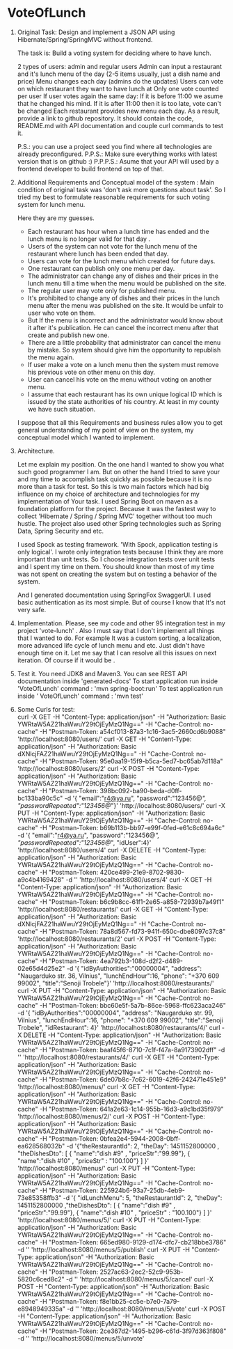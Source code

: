 # VoteOfLunch
1)  Original Task:
	Design and implement a JSON API using Hibernate/Spring/SpringMVC without frontend.

	The task is:
	Build a voting system for deciding where to have lunch.

	2 types of users: admin and regular users
	Admin can input a restaurant and it's lunch menu of the day (2-5 items usually, just a dish name and price)
	Menu changes each day (admins do the updates)
	Users can vote on which restaurant they want to have lunch at
	Only one vote counted per user
	If user votes again the same day:
	If it is before 11:00 we asume that he changed his mind.
	If it is after 11:00 then it is too late, vote can't be changed
	Each restaurant provides new menu each day.
	As a result, provide a link to github repository. It should contain the code, README.md 
	with API documentation and couple curl commands to test it.

	P.S.: you can use a project seed you find where all technologies are already preconfigured.
	P.P.S.: Make sure everything works with latest version that is on github :)
	P.P.P.S.: Asume that your API will used by a frontend developer to build frontend on top of that.

2)  Additional Requirements and Conceptual model of the system :
	Main condition of original task was 'don't ask more questions about task'. 
	So I tried my best to formulate reasonable requirements for such voting system for lunch menu.

	Here they are my guesses.
	- Each restaurant has hour when a lunch time has ended  and the lunch menu is no longer valid for that day .
	- Users of the system can not vote for the lunch menu of the restaurant where lunch has been ended that day.
	- Users can vote for the lunch menu which created for  future days.
	- One restaurant can publish only one menu per day.
	- The administrator can change any of dishes and their prices in the lunch menu till a time 
		when the menu would be published on the site.
	- The regular user may  vote only for published menu.
	- It's prohibited to change any of dishes and their prices in the lunch menu after the menu was published on the site. 
	  It would be unfair to user who vote on them.
	- But If the menu is incorrect and the administrator would know about it after it's publication. 
	  He can cancel the incorrect menu after that create and publish new one.
	- There are a little probability that administrator can cancel the menu by mistake. 
	  So system should give him the opportunity to republish the menu again.
	- If user make a vote on a lunch menu then the system must remove his previous vote on other menu on this day. 
	- User can cancel his vote on the menu without voting on another menu.
	- I assume that each restaurant has its own unique logical ID which is issued by the state authorities of his country.
	  At least in my county we have such situation.
	  
	I suppose that all this Requirements and business rules allow you to get general understanding 
	 of my point of view on the system, my conceptual model  which I wanted to implement.

3)  Architecture. 

	Let me explain my position.  On the one hand I wanted to show you what such good programmer I am.
	But on other the hand I tried to save your and my time to accomplish task quickly as possible 
	because it is no more than a task for test.
	So this is two main factors which had big influence on my choice of architecture 
	and technologies for my implementation of Your task.
	I used Spring Boot on maven as a foundation platform for the project.
	Because it was the fastest way to collect 'Hibernate / Spring / Spring MVC' together without too much hustle. 
	The project also used other Spring technologies such as Spring Data, Spring Security and etc.

	I used Spock as testing framework. 'With Spock, application testing is only logical'. 
	I wrote only integration tests because I think they are more important than unit tests. 
	So I choose integration tests over unit tests and I spent my time on them. 
	You should know than most of my time was not spent on creating the system but on testing a behavior of the system.

	And I generated documentation using SpringFox SwaggerUI.
	I used basic authentication as its most simple. But of course I know that It's not very safe.

4) Implementation.
	Please, see my code and other 95 integration test in my project 'vote-lunch' .
	Also I must say that I don't implement all things that I wanted to do. 
	For example It was a custom sorting, a localization, more advanced life cycle of lunch menu and etc. 
	Just didn't have enough time on it. 
	Let me say that I can resolve all this issues on next iteration. Of course if it would be .

5) Test it.
	You need JDK8 and Maven3.
	You can see REST API documentation inside 'generated-docs'
	To start application run inside 'VoteOfLunch' command : 'mvn spring-boot:run' 
	To test application run inside ' VoteOfLunch' command : 'mvn test'

6) Some Curls for test:  
	curl -X GET -H "Content-Type: application/json" -H "Authorization: Basic YWRtaW5AZ21haWwuY29tOjEyMzQ1Ng==" -H "Cache-Control: no-cache" -H "Postman-Token: a54cf013-87a3-1c16-3ac5-2660cd6b9088" 'http://localhost:8080/users/' 
	curl -X GET -H "Content-Type: application/json" -H "Authorization: Basic dXNlcjFAZ21haWwuY29tOjEyMzQ1Ng==" -H "Cache-Control: no-cache" -H "Postman-Token: 95e0aa19-15f9-b5ca-5ed7-bc65ab7d118a" 'http://localhost:8080/users/2'
	curl -X POST -H "Content-Type: application/json" -H "Authorization: Basic YWRtaW5AZ21haWwuY29tOjEyMzQ1Ng==" -H "Cache-Control: no-cache" -H "Postman-Token: 398bc092-ba90-beda-d0ff-bc133ba90c5c" -d '{ "email":"r4@ya.ru", "password":"123456@_", "passwordRepeated":"123456@_"}' 'http://localhost:8080/users/'
	curl -X PUT -H "Content-Type: application/json" -H "Authorization: Basic YWRtaW5AZ21haWwuY29tOjEyMzQ1Ng==" -H "Cache-Control: no-cache" -H "Postman-Token: b69b113b-bb97-e99f-0fed-e61c8c694a6c" -d '{ "email":"r4@ya.ru", "password":"123456@_", "passwordRepeated":"123456@_", "idUser":4}' 'http://localhost:8080/users/4'
	curl -X DELETE -H "Content-Type: application/json" -H "Authorization: Basic YWRtaW5AZ21haWwuY29tOjEyMzQ1Ng==" -H "Cache-Control: no-cache" -H "Postman-Token: 420ce499-21e9-8702-9830-a9c4b4169428" -d '' 'http://localhost:8080/users/4'
	curl -X GET -H "Content-Type: application/json" -H "Authorization: Basic YWRtaW5AZ21haWwuY29tOjEyMzQ1Ng==" -H "Cache-Control: no-cache" -H "Postman-Token: b6c9b8cc-61f1-2e65-a858-72939b7a49f1" 'http://localhost:8080/restaurants/'
	curl -X GET -H "Content-Type: application/json" -H "Authorization: Basic dXNlcjFAZ21haWwuY29tOjEyMzQ1Ng==" -H "Cache-Control: no-cache" -H "Postman-Token: 78a8d567-fd73-941f-650c-dbe8097c37c8" 'http://localhost:8080/restaurants/2'
	curl -X POST -H "Content-Type: application/json" -H "Authorization: Basic YWRtaW5AZ21haWwuY29tOjEyMzQ1Ng==" -H "Cache-Control: no-cache" -H "Postman-Token: 4ea792b3-108d-d2f2-d489-02e65d4d25e2" -d '{ "idByAuthorities":"00000004", "address": "Naugarduko str. 36, Vilnius", "lunchEndHour":16, "phone": "+370 609 99002", "title":"Senoji Trobele"}' 'http://localhost:8080/restaurants/'
	curl -X PUT -H "Content-Type: application/json" -H "Authorization: Basic YWRtaW5AZ21haWwuY29tOjEyMzQ1Ng==" -H "Cache-Control: no-cache" -H "Postman-Token: bbc60e5f-5a7b-86ce-5968-ffc623aca246" -d '{ "idByAuthorities":"00000004", "address": "Naugarduko str. 99, Vilnius", "lunchEndHour":16, "phone": "+370 609 99002", "title":"Senoji Trobele", "idRestaurant": 4}' 'http://localhost:8080/restaurants/4/'
	curl -X DELETE -H "Content-Type: application/json" -H "Authorization: Basic YWRtaW5AZ21haWwuY29tOjEyMzQ1Ng==" -H "Cache-Control: no-cache" -H "Postman-Token: baaf45f6-8710-7c1f-f47a-8a9173902dff" -d '' 'http://localhost:8080/restaurants/4/'
	curl -X GET -H "Content-Type: application/json" -H "Authorization: Basic YWRtaW5AZ21haWwuY29tOjEyMzQ1Ng==" -H "Cache-Control: no-cache" -H "Postman-Token: 6de07b8c-7c62-6019-42f6-242471e451e9" 'http://localhost:8080/menus/'
	curl -X GET -H "Content-Type: application/json" -H "Authorization: Basic YWRtaW5AZ21haWwuY29tOjEyMzQ1Ng==" -H "Cache-Control: no-cache" -H "Postman-Token: 641a2e63-1c14-955b-16d3-a9c1bd35f979" 'http://localhost:8080/menus/2/'
	curl -X POST -H "Content-Type: application/json" -H "Authorization: Basic YWRtaW5AZ21haWwuY29tOjEyMzQ1Ng==" -H "Cache-Control: no-cache" -H "Postman-Token: 0bfea2e4-5944-2008-0bff-ea628568032b" -d '{"theRestaurantId": 2, "theDay": 1451152800000 ,                                    "theDishesDto": [ { "name":"dish #9" , "priceStr":"99.99"}, { "name":"dish #10" , "priceStr" : "100.100"} ]  }' 'http://localhost:8080/menus/'
	curl -X PUT -H "Content-Type: application/json" -H "Authorization: Basic YWRtaW5AZ21haWwuY29tOjEyMzQ1Ng==" -H "Cache-Control: no-cache" -H "Postman-Token: 225924b6-93a7-25db-4eb9-73e85358ffb3" -d '{ "idLunchMenu": 5, "theRestaurantId": 2, "theDay": 1451152800000 ,"theDishesDto": [ { "name":"dish #9" , "priceStr":"99.99"}, { "name":"dish #10" , "priceStr" : "100.100"} ]  }' 'http://localhost:8080/menus/5/'
	curl -X PUT -H "Content-Type: application/json" -H "Authorization: Basic YWRtaW5AZ21haWwuY29tOjEyMzQ1Ng==" -H "Cache-Control: no-cache" -H "Postman-Token: 665ed980-9129-d174-dfc7-cb218bbe3786" -d '' 'http://localhost:8080/menus/5/publish'
	curl -X PUT -H "Content-Type: application/json" -H "Authorization: Basic YWRtaW5AZ21haWwuY29tOjEyMzQ1Ng==" -H "Cache-Control: no-cache" -H "Postman-Token: 2527ac63-2ec2-52c9-953b-5820c6ced8c2" -d '' 'http://localhost:8080/menus/5/cancel'
	curl -X POST -H "Content-Type: application/json" -H "Authorization: Basic YWRtaW5AZ21haWwuY29tOjEyMzQ1Ng==" -H "Cache-Control: no-cache" -H "Postman-Token: f8e1bb25-cc5e-b7e0-7a79-e8948949335a" -d '' 'http://localhost:8080/menus/5/vote'
	curl -X POST -H "Content-Type: application/json" -H "Authorization: Basic YWRtaW5AZ21haWwuY29tOjEyMzQ1Ng==" -H "Cache-Control: no-cache" -H "Postman-Token: 2ce367d2-1495-b296-c61d-3f97d363f808" -d '' 'http://localhost:8080/menus/5/unvote'
	
	
